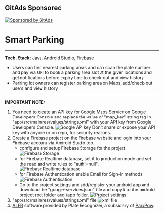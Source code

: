 ## GitAds Sponsored
[![Sponsored by GitAds](https://gitads.dev/v1/ad-serve?source=dominic248/smart-parking-android-app@github)](https://gitads.dev/v1/ad-track?source=dominic248/smart-parking-android-app@github)


# Smart Parking

---
**Tech. Stack:** Java, Android Studio, Firebase
<!-- GitAds-Verify: KFM96IDJTHAIM5ZNRBS7VU1Y9B4RT1KL -->

- Users can find nearest parking areas and can scan the plate number and pay via UPI to book a parking area slot at the given locations and get notifications before expiry time to check-out and view history
- Parking lot owners can register parking area on Maps, add/check-out users and view history

---
**IMPORTANT NOTE:**
1. You need to create an API key for Google Maps Service on Google Developers Console and replace the value of "map_key" string tag in "app/src/main/res/values/strings.xml" with your API key from Google Developers Console.
![Google API key](images/1.png)
Don't share or expose your API key with anyone or on repo, for security reasons.
2. Create a Firebase project on the Firebase website and login into your Firebase account via Android Studio too.
    - configure and setup Firebase Storage for the project.
    ![Firebase Storage](images/2.png)
    - for Firebase Realtime database, set it to production mode and set the read and write rules to "auth!=null".
    ![Firebase Realtime database](images/3.png)
    - for Firebase Authentication enable Email for Sign-In methods.
    ![Firebase Authentication](images/4.png)
    - Go to the project settings and add/register your android app and download the "google-services.json" file and copy it to the android project root folder and /app folder.
    ![Project settings](images/5.png)
3. "app/src/main/res/values/strings.xml" file
![xml file](images/6.png)
4. [ALPR](https://platerecognizer.com/) software provided by Plate Recognizer, a subsidiary of [ParkPow](https://parkpow.com/).

